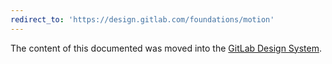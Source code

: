 ```yaml
---
redirect_to: 'https://design.gitlab.com/foundations/motion'
---
```


The content of this documented was moved into the [GitLab Design System](https://design.gitlab.com).

